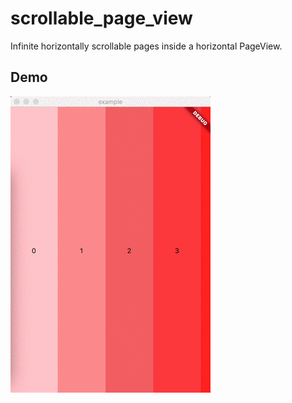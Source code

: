 # scrollable_page_view

Infinite horizontally scrollable pages inside a horizontal PageView.

## Demo

![](https://raw.githubusercontent.com/HosseinYousefi/scrollable_page_view/master/demo.gif)
